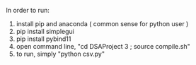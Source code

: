 In order to run:

1. install pip and anaconda ( common sense for python user )
2. pip install simplegui
3. pip install pybind11
4. open command line, "cd DSAProject 3 ; source compile.sh"
5. to run, simply "python csv.py"
